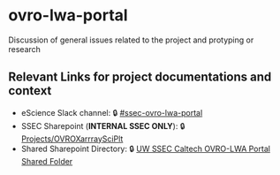 # ovro-lwa-portal
Discussion of general issues related to the project and protyping or research 

## Relevant Links for project documentations and context
- eScience Slack channel: 🔒 [#ssec-ovro-lwa-portal](https://escience-institute.slack.com/archives/C098GJYLNBW)
- SSEC Sharepoint (**INTERNAL SSEC ONLY**): 🔒 [Projects/OVROXarrraySciPlt](https://uwnetid.sharepoint.com/:f:/r/sites/og_ssec_escience/Shared%20Documents/Projects/OVROXarrraySciPlt?csf=1&web=1&e=P5QKAc)
- Shared Sharepoint Directory: 🔒 [UW SSEC Caltech OVRO-LWA Portal Shared Folder](https://uwnetid.sharepoint.com/:f:/r/sites/og_ssec_escience/Shared%20Documents/Projects/OVROXarrraySciPlt/UW%20SSEC%20Caltech%20OVRO-LWA%20Portal%20Shared%20Folder?csf=1&web=1&e=siXUk2)
